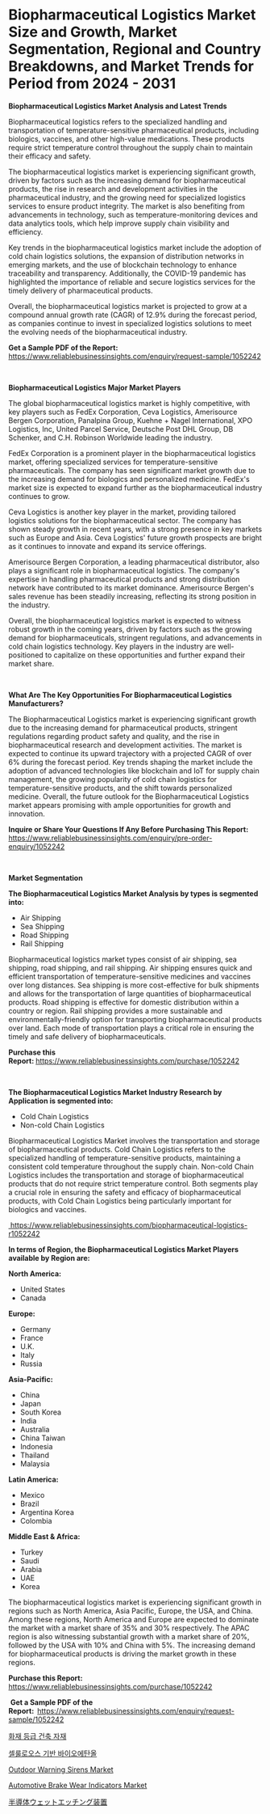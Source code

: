 <p><h1>Biopharmaceutical Logistics Market Size and Growth, Market Segmentation, Regional and Country Breakdowns, and Market Trends for Period from 2024 -  2031</h1></p><p><strong>Biopharmaceutical Logistics Market Analysis and Latest Trends</strong></p>
<p><p>Biopharmaceutical logistics refers to the specialized handling and transportation of temperature-sensitive pharmaceutical products, including biologics, vaccines, and other high-value medications. These products require strict temperature control throughout the supply chain to maintain their efficacy and safety.</p><p>The biopharmaceutical logistics market is experiencing significant growth, driven by factors such as the increasing demand for biopharmaceutical products, the rise in research and development activities in the pharmaceutical industry, and the growing need for specialized logistics services to ensure product integrity. The market is also benefiting from advancements in technology, such as temperature-monitoring devices and data analytics tools, which help improve supply chain visibility and efficiency.</p><p>Key trends in the biopharmaceutical logistics market include the adoption of cold chain logistics solutions, the expansion of distribution networks in emerging markets, and the use of blockchain technology to enhance traceability and transparency. Additionally, the COVID-19 pandemic has highlighted the importance of reliable and secure logistics services for the timely delivery of pharmaceutical products.</p><p>Overall, the biopharmaceutical logistics market is projected to grow at a compound annual growth rate (CAGR) of 12.9% during the forecast period, as companies continue to invest in specialized logistics solutions to meet the evolving needs of the biopharmaceutical industry.</p></p>
<p><strong>Get a Sample PDF of the Report:&nbsp;</strong> <a href="https://www.reliablebusinessinsights.com/enquiry/request-sample/1052242">https://www.reliablebusinessinsights.com/enquiry/request-sample/1052242</a></p>
<p>&nbsp;</p>
<p><strong>Biopharmaceutical Logistics Major Market Players</strong></p>
<p><p>The global biopharmaceutical logistics market is highly competitive, with key players such as FedEx Corporation, Ceva Logistics, Amerisource Bergen Corporation, Panalpina Group, Kuehne + Nagel International, XPO Logistics, Inc, United Parcel Service, Deutsche Post DHL Group, DB Schenker, and C.H. Robinson Worldwide leading the industry.</p><p>FedEx Corporation is a prominent player in the biopharmaceutical logistics market, offering specialized services for temperature-sensitive pharmaceuticals. The company has seen significant market growth due to the increasing demand for biologics and personalized medicine. FedEx's market size is expected to expand further as the biopharmaceutical industry continues to grow.</p><p>Ceva Logistics is another key player in the market, providing tailored logistics solutions for the biopharmaceutical sector. The company has shown steady growth in recent years, with a strong presence in key markets such as Europe and Asia. Ceva Logistics' future growth prospects are bright as it continues to innovate and expand its service offerings.</p><p>Amerisource Bergen Corporation, a leading pharmaceutical distributor, also plays a significant role in biopharmaceutical logistics. The company's expertise in handling pharmaceutical products and strong distribution network have contributed to its market dominance. Amerisource Bergen's sales revenue has been steadily increasing, reflecting its strong position in the industry.</p><p>Overall, the biopharmaceutical logistics market is expected to witness robust growth in the coming years, driven by factors such as the growing demand for biopharmaceuticals, stringent regulations, and advancements in cold chain logistics technology. Key players in the industry are well-positioned to capitalize on these opportunities and further expand their market share.</p></p>
<p>&nbsp;</p>
<p><strong>What Are The Key Opportunities For Biopharmaceutical Logistics Manufacturers?</strong></p>
<p><p>The Biopharmaceutical Logistics market is experiencing significant growth due to the increasing demand for pharmaceutical products, stringent regulations regarding product safety and quality, and the rise in biopharmaceutical research and development activities. The market is expected to continue its upward trajectory with a projected CAGR of over 6% during the forecast period. Key trends shaping the market include the adoption of advanced technologies like blockchain and IoT for supply chain management, the growing popularity of cold chain logistics for temperature-sensitive products, and the shift towards personalized medicine. Overall, the future outlook for the Biopharmaceutical Logistics market appears promising with ample opportunities for growth and innovation.</p></p>
<p><strong>Inquire or Share Your Questions If Any Before Purchasing This Report:</strong> <a href="https://www.reliablebusinessinsights.com/enquiry/pre-order-enquiry/1052242">https://www.reliablebusinessinsights.com/enquiry/pre-order-enquiry/1052242</a></p>
<p>&nbsp;</p>
<p><strong>Market Segmentation</strong></p>
<p><strong>The Biopharmaceutical Logistics Market Analysis by types is segmented into:</strong></p>
<p><ul><li>Air Shipping</li><li>Sea Shipping</li><li>Road Shipping</li><li>Rail Shipping</li></ul></p>
<p><p>Biopharmaceutical logistics market types consist of air shipping, sea shipping, road shipping, and rail shipping. Air shipping ensures quick and efficient transportation of temperature-sensitive medicines and vaccines over long distances. Sea shipping is more cost-effective for bulk shipments and allows for the transportation of large quantities of biopharmaceutical products. Road shipping is effective for domestic distribution within a country or region. Rail shipping provides a more sustainable and environmentally-friendly option for transporting biopharmaceutical products over land. Each mode of transportation plays a critical role in ensuring the timely and safe delivery of biopharmaceuticals.</p></p>
<p><strong>Purchase this Report:&nbsp;</strong><a href="https://www.reliablebusinessinsights.com/purchase/1052242">https://www.reliablebusinessinsights.com/purchase/1052242</a></p>
<p>&nbsp;</p>
<p><strong>The Biopharmaceutical Logistics Market Industry Research by Application is segmented into:</strong></p>
<p><ul><li>Cold Chain Logistics</li><li>Non-cold Chain Logistics</li></ul></p>
<p><p>Biopharmaceutical Logistics Market involves the transportation and storage of biopharmaceutical products. Cold Chain Logistics refers to the specialized handling of temperature-sensitive products, maintaining a consistent cold temperature throughout the supply chain. Non-cold Chain Logistics includes the transportation and storage of biopharmaceutical products that do not require strict temperature control. Both segments play a crucial role in ensuring the safety and efficacy of biopharmaceutical products, with Cold Chain Logistics being particularly important for biologics and vaccines.</p></p>
<p><a href="https://www.reliablebusinessinsights.com/biopharmaceutical-logistics-r1052242">&nbsp;https://www.reliablebusinessinsights.com/biopharmaceutical-logistics-r1052242</a></p>
<p><strong>In terms of Region, the Biopharmaceutical Logistics Market Players available by Region are:</strong></p>
<p>
    <p> <strong> North America: </strong>
        <ul>
            <li>United States</li>
            <li>Canada</li>
        </ul>
        </p> 
    <p> <strong> Europe: </strong>
        <ul>
            <li>Germany</li>
            <li>France</li>
            <li>U.K.</li>
            <li>Italy</li>
            <li>Russia</li>
        </ul>
        </p> 
    <p> <strong> Asia-Pacific: </strong>
        <ul>
            <li>China</li>
            <li>Japan</li>
            <li>South Korea</li>
            <li>India</li>
            <li>Australia</li>
            <li>China Taiwan</li>
            <li>Indonesia</li>
            <li>Thailand</li>
            <li>Malaysia</li>
        </ul>
        </p> 
    <p> <strong> Latin America: </strong>
        <ul>
            <li>Mexico</li>
            <li>Brazil</li>
            <li>Argentina Korea</li>
            <li>Colombia</li>
        </ul>
        </p> 
    <p> <strong> Middle East & Africa: </strong>
        <ul>
            <li>Turkey</li>
            <li>Saudi</li>
            <li>Arabia</li>
            <li>UAE</li>
            <li>Korea</li>
        </ul>
    </p>
    </p>
<p><p>The biopharmaceutical logistics market is experiencing significant growth in regions such as North America, Asia Pacific, Europe, the USA, and China. Among these regions, North America and Europe are expected to dominate the market with a market share of 35% and 30% respectively. The APAC region is also witnessing substantial growth with a market share of 20%, followed by the USA with 10% and China with 5%. The increasing demand for biopharmaceutical products is driving the market growth in these regions.</p></p>
<p><strong>Purchase this Report: </strong><a href="https://www.reliablebusinessinsights.com/purchase/1052242">https://www.reliablebusinessinsights.com/purchase/1052242</a></p>
<p>&nbsp;<strong>Get a Sample PDF of the Report:&nbsp;&nbsp;</strong><a href="https://www.reliablebusinessinsights.com/enquiry/request-sample/1052242">https://www.reliablebusinessinsights.com/enquiry/request-sample/1052242</a></p>
<p><strong></strong></p>
<p><p><a href="https://github.com/vs10l4sfg5c/Market-Research-Report-List-2/blob/main/127938597071.md">화재 등급 건축 자재</a></p><p><a href="https://github.com/Skyleitney456456/Market-Research-Report-List-2/blob/main/184154097072.md">셀룰로오스 기반 바이오에탄올</a></p><p><a href="https://github.com/changoleonlaverguenzanoexiste/Market-Research-Report-List-3/blob/main/outdoor-warning-sirens-market.md">Outdoor Warning Sirens Market</a></p><p><a href="https://github.com/tamvrosiya/Market-Research-Report-List-4/blob/main/automotive-brake-wear-indicators-market.md">Automotive Brake Wear Indicators Market</a></p><p><a href="https://github.com/LizaHeller2023/Market-Research-Report-List-1/blob/main/7205258111453.md">半導体ウェットエッチング装置</a></p></p>